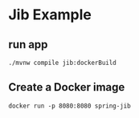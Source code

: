 # Jib Example

## run app

`./mvnw compile jib:dockerBuild`

## Create a Docker image

`docker run -p 8080:8080 spring-jib`
